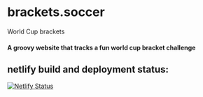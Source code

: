 # brackets.soccer
World Cup brackets

#### A groovy website that tracks a fun world cup bracket challenge

## netlify build and deployment status:

[![Netlify Status](https://api.netlify.com/api/v1/badges/c88cf647-29a8-44d3-8819-ead2077965a9/deploy-status)](https://app.netlify.com/sites/bracketssoccer/deploys)

